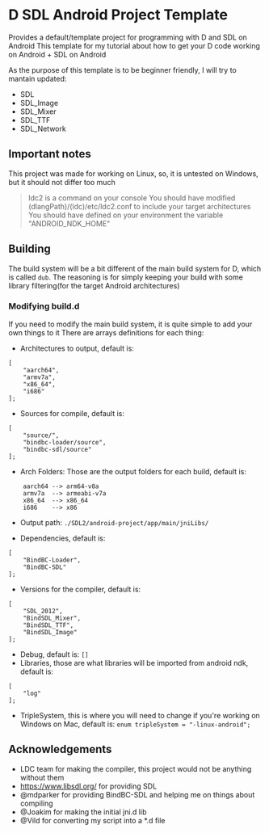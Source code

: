 # D SDL Android Project Template
Provides a default/template project for programming with D and SDL on Android
This template for my tutorial about how to get your D code working on Android + SDL on Android

As the purpose of this template is to be beginner friendly, I will try to mantain updated:
- SDL
- SDL_Image
- SDL_Mixer
- SDL_TTF
- SDL_Network

## Important notes
This project was made for working on Linux, so, it is untested on Windows, but it should not differ too much
> ldc2 is a command on your console
> You should have modified (dlangPath)/(ldc)/etc/ldc2.conf to include your target architectures
> You should have defined on your environment the variable "ANDROID_NDK_HOME"

## Building
The build system will be a bit different of the main build system for D, which is called `dub`. The reasoning is for simply
keeping your build with some library filtering(for the target Android architectures)

### Modifying build.d
If you need to modify the main build system, it is quite simple to add your own things to it
There are arrays definitions for each thing:
- Architectures to output, default is:
```
[
    "aarch64",
    "armv7a",
    "x86_64",
    "i686"
];
```
- Sources for compile, default is:
```
[
    "source/",
	"bindbc-loader/source",
	"bindbc-sdl/source"
];
```
- Arch Folders:
Those are the output folders for each build, default is:
```
	aarch64 --> arm64-v8a
    armv7a  --> armeabi-v7a
    x86_64  --> x86_64
    i686    --> x86
```
- Output path: `./SDL2/android-project/app/main/jniLibs/`

- Dependencies, default is:
```
[
	"BindBC-Loader", 
	"BindBC-SDL"
];
```
- Versions for the compiler, default is:
```
[
	"SDL_2012",
	"BindSDL_Mixer", 
	"BindSDL_TTF", 
	"BindSDL_Image"
];
```
- Debug, default is: `[]`
- Libraries, those are what libraries will be imported from android ndk, default is:
```
[
    "log"
];
```
- TripleSystem, this is where you will need to change if you're working on Windows on Mac, default is:
`enum tripleSystem = "-linux-android";`

## Acknowledgements

- LDC team for making the compiler, this project would not be anything without them
- https://www.libsdl.org/ for providing SDL
- @mdparker for providing BindBC-SDL and helping me on things about compiling
- @Joakim for making the initial jni.d  lib
- @Vild for converting my script into a *.d file
